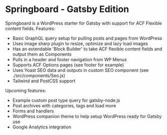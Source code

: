 # Springboard - Gatsby Edition
Springboard is a WordPress starter for Gatsby with support for ACF Flexible content fields.
Features:
- Basic GraphQL query setup for pulling posts and pages from WordPress
- Uses image sharp plugin to resize, optimize and lazy load images
- Has an extendable 'Block Builder' to take ACF flexible content fields and output them as Components
- Pulls in a header and footer navigation from WP Menus
- Supports ACF Options pages (see footer for example)
- Uses Yoast SEO data and outputs in custom SEO component (see ./src/components/Seo.js)
- Tailwind and PostCSS support

Upcoming features:
- Example custom post type query for gatsby-node.js
- Post archives with categories, tags and load more
- Forms and handlers
- WordPress companion theme to help setup WordPress ready for Gatsby use
- Google Analytics integration